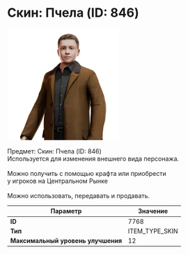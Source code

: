 # Скин: Пчела (ID: 846)

![Item Image](../img/7768.webp?raw=true)

Предмет: Скин: Пчела (ID: 846)<br>Используется для изменения внешнего вида персонажа.<br><br>Можно получить c помощью крафта или приобрести<br>у игроков на Центральном Рынке<br><br>Можно использовать, передавать и продавать.


| Параметр | Значение |
|----------|----------|
| **ID** | 7768 |
| **Тип** | ITEM_TYPE_SKIN |
| **Максимальный уровень улучшения** | 12 |

